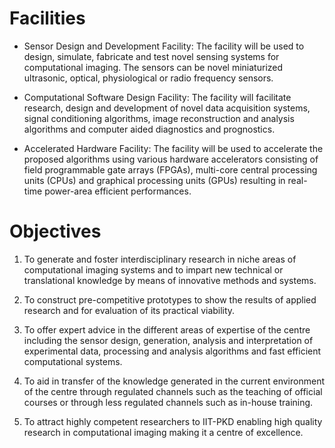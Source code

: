# Facilities
  - Sensor Design and Development Facility: The facility will be 
used to design, simulate, fabricate and test novel sensing systems 
for computational imaging. The sensors can be novel miniaturized 
ultrasonic, optical, physiological or radio frequency sensors.

  - Computational Software Design Facility: The facility will 
facilitate research, design and development of novel data 
acquisition systems, signal conditioning algorithms, image 
reconstruction and analysis algorithms and computer aided 
diagnostics and prognostics.

  - Accelerated Hardware Facility: The facility will be used to 
accelerate the proposed algorithms using various hardware accelerators 
consisting of field programmable gate arrays (FPGAs), multi-core 
central processing units (CPUs) and graphical processing units (GPUs) 
resulting in real-time power-area efficient performances. 

# Objectives

  1. To generate and foster interdisciplinary research in niche areas 
of computational imaging systems and to impart new technical or 
translational knowledge by means of innovative methods and systems.

  2. To construct pre-competitive prototypes to show the results of 
applied research and for evaluation of its practical viability. 

  3. To offer expert advice in the different areas of expertise of 
the centre including the sensor design, generation, analysis and 
interpretation of experimental data, processing and analysis 
algorithms and fast efficient computational systems.

  4. To aid in transfer of the knowledge generated in the current 
environment of the centre through regulated channels such as the 
teaching of official courses or through less regulated channels 
such as in-house training.

  5. To attract highly competent researchers to IIT-PKD enabling 
high quality research in computational imaging making it a centre 
of excellence. 


